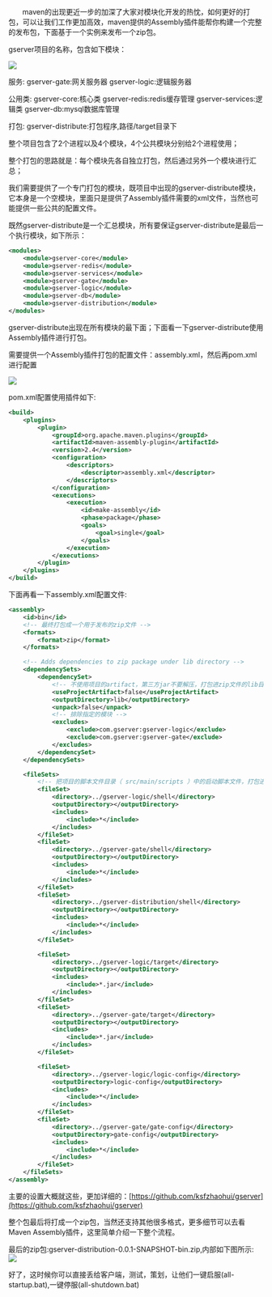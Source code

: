 ﻿       maven的出现更近一步的加深了大家对模块化开发的热忱，如何更好的打包，可以让我们工作更加高效，maven提供的Assembly插件能帮你构建一个完整的发布包，下面基于一个实例来发布一个zip包。

gserver项目的名称，包含如下模块：

![](http://static.oschina.net/uploads/space/2016/0601/142109_DGiB_159239.png)

服务:
gserver-gate:网关服务器
gserver-logic:逻辑服务器

公用类:
gserver-core:核心类
gserver-redis:redis缓存管理
gserver-services:逻辑类
gserver-db:mysql数据库管理

打包:
gserver-distribute:打包程序,路径/target目录下

整个项目包含了2个进程以及4个模块，4个公共模块分别给2个进程使用；

整个打包的思路就是：每个模块先各自独立打包，然后通过另外一个模块进行汇总；

我们需要提供了一个专门打包的模块，既项目中出现的gserver-distribute模块，它本身是一个空模块，里面只是提供了Assembly插件需要的xml文件，当然也可能提供一些公共的配置文件。

既然gserver-distribute是一个汇总模块，所有要保证gserver-distribute是最后一个执行模块，如下所示：

```xml
<modules>
	<module>gserver-core</module>
	<module>gserver-redis</module>
	<module>gserver-services</module>
	<module>gserver-gate</module>
	<module>gserver-logic</module>
	<module>gserver-db</module>
	<module>gserver-distribution</module>
</modules>
```

gserver-distribute出现在所有模块的最下面；下面看一下gserver-distribute使用Assembly插件进行打包。

需要提供一个Assembly插件打包的配置文件：assembly.xml，然后再pom.xml进行配置

![](http://static.oschina.net/uploads/space/2016/0601/144157_Tnwu_159239.png)

pom.xml配置使用插件如下:

```xml
<build>
	<plugins>
		<plugin>
			<groupId>org.apache.maven.plugins</groupId>
			<artifactId>maven-assembly-plugin</artifactId>
			<version>2.4</version>
			<configuration>
				<descriptors>
					<descriptor>assembly.xml</descriptor>
				</descriptors>
			</configuration>
			<executions>
				<execution>
					<id>make-assembly</id>
					<phase>package</phase>
					<goals>
						<goal>single</goal>
					</goals>
				</execution>
			</executions>
		</plugin>
	</plugins>
</build>
```

下面再看一下assembly.xml配置文件:

```xml
<assembly>
	<id>bin</id>
	<!-- 最终打包成一个用于发布的zip文件 -->
	<formats>
		<format>zip</format>
	</formats>

	<!-- Adds dependencies to zip package under lib directory -->
	<dependencySets>
		<dependencySet>
			<!-- 不使用项目的artifact，第三方jar不要解压，打包进zip文件的lib目录 -->
			<useProjectArtifact>false</useProjectArtifact>
			<outputDirectory>lib</outputDirectory>
			<unpack>false</unpack>
			<!-- 排除指定的模块 -->
			<excludes>  
                <exclude>com.gserver:gserver-logic</exclude>  
                <exclude>com.gserver:gserver-gate</exclude>  
            </excludes>  
		</dependencySet>
	</dependencySets>

	<fileSets>
		<!-- 把项目的脚本文件目录（ src/main/scripts ）中的启动脚本文件，打包进zip文件的跟目录 -->
		<fileSet>
			<directory>../gserver-logic/shell</directory>
			<outputDirectory></outputDirectory>
			<includes>
				<include>*</include>
			</includes>
		</fileSet>
		<fileSet>
			<directory>../gserver-gate/shell</directory>
			<outputDirectory></outputDirectory>
			<includes>
				<include>*</include>
			</includes>
		</fileSet>
		<fileSet>
			<directory>../gserver-distribution/shell</directory>
			<outputDirectory></outputDirectory>
			<includes>
				<include>*</include>
			</includes>
		</fileSet>

		<fileSet>
			<directory>../gserver-logic/target</directory>
			<outputDirectory></outputDirectory>
			<includes>
				<include>*.jar</include>
			</includes>
		</fileSet>
		<fileSet>
			<directory>../gserver-gate/target</directory>
			<outputDirectory></outputDirectory>
			<includes>
				<include>*.jar</include>
			</includes>
		</fileSet>

		<fileSet>
			<directory>../gserver-logic/logic-config</directory>
			<outputDirectory>logic-config</outputDirectory>
			<includes>
				<include>*</include>
			</includes>
		</fileSet>
		<fileSet>
			<directory>../gserver-gate/gate-config</directory>
			<outputDirectory>gate-config</outputDirectory>
			<includes>
				<include>*</include>
			</includes>
		</fileSet>
	</fileSets>
</assembly>  
```

主要的设置大概就这些，更加详细的：[https://github.com/ksfzhaohui/gserver](https://github.com/ksfzhaohui/gserver)

整个包最后将打成一个zip包，当然还支持其他很多格式，更多细节可以去看Maven Assembly插件，这里简单介绍一下整个流程。

最后的zip包:gserver-distribution-0.0.1-SNAPSHOT-bin.zip,内部如下图所示:  
![](http://static.oschina.net/uploads/space/2016/0601/145208_itmU_159239.png)

好了，这时候你可以直接丢给客户端，测试，策划，让他们一键启服(all-startup.bat),一键停服(all-shutdown.bat)